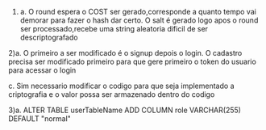 1) a. O round espera o COST ser gerado,corresponde a quanto tempo vai demorar para fazer o hash dar certo.
O salt é gerado logo apos o round ser processado,recebe uma string aleatoria dificil de ser descriptografado

2)a. O primeiro a ser modificado é o signup depois o login.
O cadastro precisa ser modificado primeiro para que gere primeiro o token do usuario para acessar o login

c. Sim necessario modificar o codigo para que seja implementado a criptografia e o valor possa ser armazenado dentro do codigo

3)a. ALTER TABLE userTableName
 ADD COLUMN role VARCHAR(255) DEFAULT "normal" 


